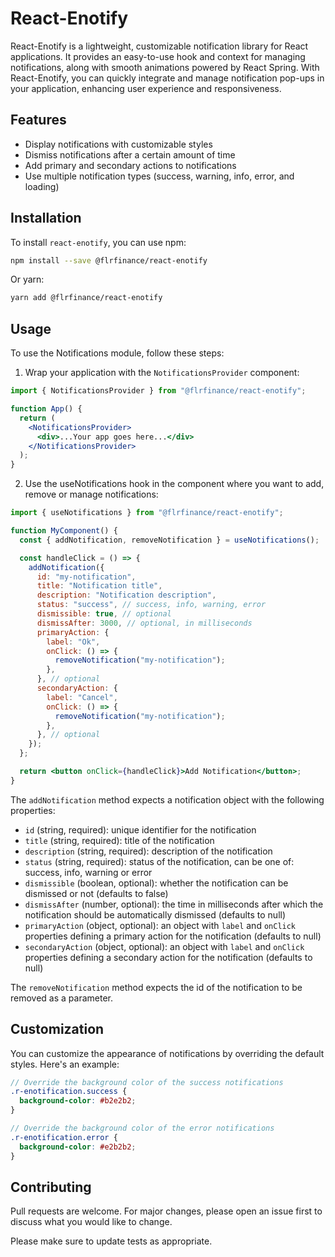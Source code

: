 # React-Enotify

React-Enotify is a lightweight, customizable notification library for React applications. It provides an easy-to-use hook and context for managing notifications, along with smooth animations powered by React Spring. With React-Enotify, you can quickly integrate and manage notification pop-ups in your application, enhancing user experience and responsiveness.

## Features

- Display notifications with customizable styles
- Dismiss notifications after a certain amount of time
- Add primary and secondary actions to notifications
- Use multiple notification types (success, warning, info, error, and loading)

## Installation

To install `react-enotify`, you can use npm:

```bash
npm install --save @flrfinance/react-enotify
```

Or yarn:

```bash
yarn add @flrfinance/react-enotify
```

## Usage

To use the Notifications module, follow these steps:

1. Wrap your application with the `NotificationsProvider` component:

```jsx
import { NotificationsProvider } from "@flrfinance/react-enotify";

function App() {
  return (
    <NotificationsProvider>
      <div>...Your app goes here...</div>
    </NotificationsProvider>
  );
}
```

2. Use the useNotifications hook in the component where you want to add, remove or manage notifications:

```jsx
import { useNotifications } from "@flrfinance/react-enotify";

function MyComponent() {
  const { addNotification, removeNotification } = useNotifications();

  const handleClick = () => {
    addNotification({
      id: "my-notification",
      title: "Notification title",
      description: "Notification description",
      status: "success", // success, info, warning, error
      dismissible: true, // optional
      dismissAfter: 3000, // optional, in milliseconds
      primaryAction: {
        label: "Ok",
        onClick: () => {
          removeNotification("my-notification");
        },
      }, // optional
      secondaryAction: {
        label: "Cancel",
        onClick: () => {
          removeNotification("my-notification");
        },
      }, // optional
    });
  };

  return <button onClick={handleClick}>Add Notification</button>;
}
```

The `addNotification` method expects a notification object with the following properties:

- `id` (string, required): unique identifier for the notification
- `title` (string, required): title of the notification
- `description` (string, required): description of the notification
- `status` (string, required): status of the notification, can be one of: success, info, warning or error
- `dismissible` (boolean, optional): whether the notification can be dismissed or not (defaults to false)
- `dismissAfter` (number, optional): the time in milliseconds after which the notification should be automatically dismissed (defaults to null)
- `primaryAction` (object, optional): an object with `label` and `onClick` properties defining a primary action for the notification (defaults to null)
- `secondaryAction` (object, optional): an object with `label` and `onClick` properties defining a secondary action for the notification (defaults to null)

The `removeNotification` method expects the id of the notification to be removed as a parameter.

## Customization

You can customize the appearance of notifications by overriding the default styles. Here's an example:

```scss
// Override the background color of the success notifications
.r-enotification.success {
  background-color: #b2e2b2;
}

// Override the background color of the error notifications
.r-enotification.error {
  background-color: #e2b2b2;
}
```

## Contributing

Pull requests are welcome. For major changes, please open an issue first to discuss what you would like to change.

Please make sure to update tests as appropriate.
